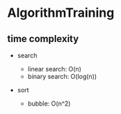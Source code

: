 # AlgorithmTraining

## time complexity

- search
    + linear search: O(n)
    + binary search: O(log(n))

- sort
    + bubble: O(n^2)
     
